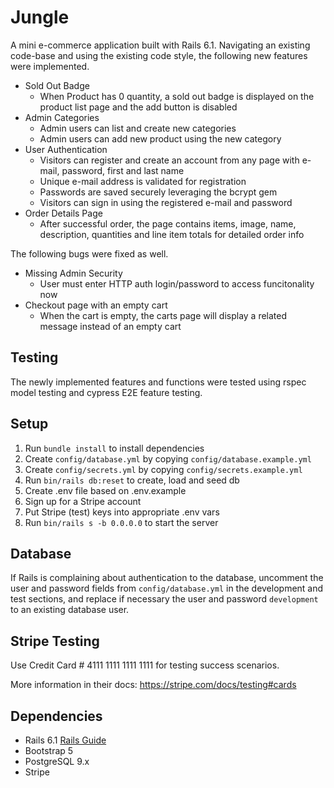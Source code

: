 # Jungle

A mini e-commerce application built with Rails 6.1.
Navigating an existing code-base and using the existing code style, the following new features were implemented.

* Sold Out Badge
  - When Product has 0 quantity, a sold out badge is displayed on the product list page and the add button is disabled
* Admin Categories
  - Admin users can list and create new categories
  - Admin users can add new product using the new category
* User Authentication
  - Visitors can register and create an account from any page with e-mail, password, first and last name
  - Unique e-mail address is validated for registration
  - Passwords are saved securely leveraging the bcrypt gem
  - Visitors can sign in using the registered e-mail and password
* Order Details Page
  - After successful order, the page contains items, image, name, description, quantities and line item totals for detailed order info

The following bugs were fixed as well.

* Missing Admin Security
  - User must enter HTTP auth login/password to access funcitonality now
* Checkout page with an empty cart
  - When the cart is empty, the carts page will display a related message instead of an empty cart

## Testing 

The newly implemented features and functions were tested using rspec model testing and cypress E2E feature testing.
 
## Setup

1. Run `bundle install` to install dependencies
2. Create `config/database.yml` by copying `config/database.example.yml`
3. Create `config/secrets.yml` by copying `config/secrets.example.yml`
4. Run `bin/rails db:reset` to create, load and seed db
5. Create .env file based on .env.example
6. Sign up for a Stripe account
7. Put Stripe (test) keys into appropriate .env vars
8. Run `bin/rails s -b 0.0.0.0` to start the server

## Database

If Rails is complaining about authentication to the database, uncomment the user and password fields from `config/database.yml` in the development and test sections, and replace if necessary the user and password `development` to an existing database user.

## Stripe Testing

Use Credit Card # 4111 1111 1111 1111 for testing success scenarios.

More information in their docs: <https://stripe.com/docs/testing#cards>

## Dependencies

- Rails 6.1 [Rails Guide](http://guides.rubyonrails.org/v6.1/)
- Bootstrap 5
- PostgreSQL 9.x
- Stripe
